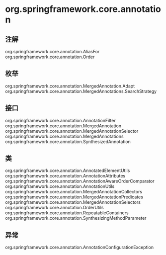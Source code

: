 # org.springframework.core.annotation

## 注解

org.springframework.core.annotation.AliasFor
org.springframework.core.annotation.Order

## 枚举

org.springframework.core.annotation.MergedAnnotation.Adapt
org.springframework.core.annotation.MergedAnnotations.SearchStrategy

## 接口

org.springframework.core.annotation.AnnotationFilter
org.springframework.core.annotation.MergedAnnotation<A extends Annotation>
org.springframework.core.annotation.MergedAnnotationSelector<A extends Annotation>
org.springframework.core.annotation.MergedAnnotations
org.springframework.core.annotation.SynthesizedAnnotation

## 类

org.springframework.core.annotation.AnnotatedElementUtils
org.springframework.core.annotation.AnnotationAttributes
org.springframework.core.annotation.AnnotationAwareOrderComparator
org.springframework.core.annotation.AnnotationUtils
org.springframework.core.annotation.MergedAnnotationCollectors
org.springframework.core.annotation.MergedAnnotationPredicates
org.springframework.core.annotation.MergedAnnotationSelectors
org.springframework.core.annotation.OrderUtils
org.springframework.core.annotation.RepeatableContainers
org.springframework.core.annotation.SynthesizingMethodParameter

## 异常

org.springframework.core.annotation.AnnotationConfigurationException




